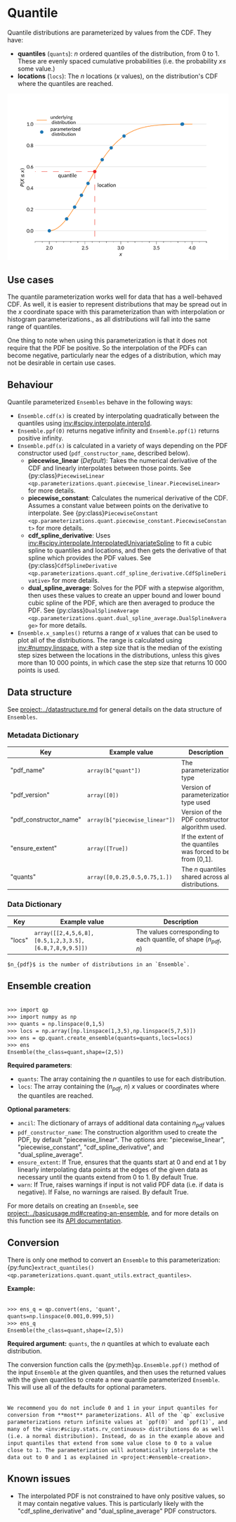 # Quantile

Quantile distributions are parameterized by values from the CDF. They have:

- **quantiles** (`quants`): $n$ ordered quantiles of the distribution, from 0 to 1. These are evenly spaced cumulative probabilities (i.e. the probability $x \leq$ some value.)
- **locations** (`locs`): The $n$ locations ($x$ values), on the distribution's CDF where the quantiles are reached.

![quant-example](../../assets/quant-rayleigh-example-annotated.svg)

## Use cases

The quantile parameterization works well for data that has a well-behaved CDF. As well, it is easier to represent distributions that may be spread out in the $x$ coordinate space with this parameterization than with interpolation or histogram parameterizations., as all distributions will fall into the same range of quantiles.

One thing to note when using this parameterization is that it does not require that the PDF be positive. So the interpolation of the PDFs can become negative, particularly near the edges of a distribution, which may not be desirable in certain use cases.

## Behaviour

Quantile parameterized `Ensembles` behave in the following ways:

- `Ensemble.cdf(x)` is created by interpolating quadratically between the quantiles using <inv:#scipy.interpolate.interp1d>.
- `Ensemble.ppf(0)` returns negative infinity and `Ensemble.ppf(1)` returns positive infinity.
- `Ensemble.pdf(x)` is calculated in a variety of ways depending on the PDF constructor used (`pdf_constructor_name`, described below).
  - **piecewise_linear** (_Default_): Takes the numerical derivative of the CDF and linearly interpolates between those points. See {py:class}`PiecewiseLinear <qp.parameterizations.quant.piecewise_linear.PiecewiseLinear>` for more details.
  - **piecewise_constant**: Calculates the numerical derivative of the CDF. Assumes a constant value between points on the derivative to interpolate. See {py:class}`PiecewiseConstant <qp.parameterizations.quant.piecewise_constant.PiecewiseConstant>` for more details.
  - **cdf_spline_derivative**: Uses <inv:#scipy.interpolate.InterpolatedUnivariateSpline> to fit a cubic spline to quantiles and locations, and then gets the derivative of that spline which provides the PDF values. See {py:class}`CdfSplineDerivative <qp.parameterizations.quant.cdf_spline_derivative.CdfSplineDerivative>` for more details.
  - **dual_spline_average**: Solves for the PDF with a stepwise algorithm, then uses these values to create an upper bound and lower bound cubic spline of the PDF, which are then averaged to produce the PDF. See {py:class}`DualSplineAverage <qp.parameterizations.quant.dual_spline_average.DualSplineAverage>` for more details.
- `Ensemble.x_samples()` returns a range of $x$ values that can be used to plot all of the distributions. The range is calculated using <inv:#numpy.linspace>, with a step size that is the median of the existing step sizes between the locations in the distributions, unless this gives more than 10 000 points, in which case the step size that returns 10 000 points is used.

## Data structure

See <project:../datastructure.md> for general details on the data structure of `Ensembles`.

### Metadata Dictionary

| Key                    | Example value                  | Description                                                 |
| ---------------------- | ------------------------------ | ----------------------------------------------------------- |
| "pdf_name"             | `array(b["quant"])`            | The parameterization type                                   |
| "pdf_version"          | `array([0])`                   | Version of parameterization type used                       |
| "pdf_constructor_name" | `array(b["piecewise_linear"])` | Version of the PDF constructor algorithm used.              |
| "ensure_extent"        | `array([True])`                | If the extent of the quantiles was forced to be from [0,1]. |
| "quants"               | `array([0,0.25,0.5,0.75,1.])`  | The $n$ quantiles shared across all distributions.          |

### Data Dictionary

| Key    | Example value                                          | Description                                                          |
| ------ | ------------------------------------------------------ | -------------------------------------------------------------------- |
| "locs" | `array([[2,4,5,6,8],[0.5,1,2,3,3.5],[6.8,7,8,9,9.5]])` | The values corresponding to each quantile, of shape ($n_{pdf}$, $n$) |

```{note}
$n_{pdf}$ is the number of distributions in an `Ensemble`.
```

## Ensemble creation

```{doctest}

>>> import qp
>>> import numpy as np
>>> quants = np.linspace(0,1,5)
>>> locs = np.array([np.linspace(1,3,5),np.linspace(5,7,5)])
>>> ens = qp.quant.create_ensemble(quants=quants,locs=locs)
>>> ens
Ensemble(the_class=quant,shape=(2,5))

```

**Required parameters**:

- `quants`: The array containing the $n$ quantiles to use for each distribution.
- `locs`: The array containing the ($n_{pdf}$, $n$) $x$ values or coordinates where the quantiles are reached.

**Optional parameters**:

- `ancil`: The dictionary of arrays of additional data containing $n_{pdf}$ values
- `pdf_constructor_name`: The construction algorithm used to create the PDF, by default "piecewise_linear". The options are: "piecewise_linear", "piecewise_constant", "cdf_spline_derivative", and "dual_spline_average".
- `ensure_extent`: If True, ensures that the quants start at 0 and end at 1 by linearly interpolating data points at the edges of the given data as necessary until the quants extend from 0 to 1. By default True.
- `warn`: If True, raises warnings if input is not valid PDF data (i.e. if data is negative). If False, no warnings are raised. By default True.

For more details on creating an `Ensemble`, see <project:../basicusage.md#creating-an-ensemble>, and for more details on this function see its [API documentation](#qp.quant_gen.create_ensemble).

## Conversion

There is only one method to convert an `Ensemble` to this parameterization: {py:func}`extract_quantiles() <qp.parameterizations.quant.quant_utils.extract_quantiles>`.

**Example:**

```{doctest}

>>> ens_q = qp.convert(ens, 'quant', quants=np.linspace(0.001,0.999,5))
>>> ens_q
Ensemble(the_class=quant,shape=(2,5))

```

**Required argument:** `quants`, the $n$ quantiles at which to evaluate each distribution.

The conversion function calls the {py:meth}`qp.Ensemble.ppf()` method of the input `Ensemble` at the given quantiles, and then uses the returned values with the given quantiles to create a new quantile parameterized `Ensemble`. This will use all of the defaults for optional parameters.

```{warning}

We recommend you do not include 0 and 1 in your input quantiles for conversion from **most** parameterizations. All of the `qp` exclusive parameterizations return infinite values at `ppf(0)` and `ppf(1)`, and many of the <inv:#scipy.stats.rv_continuous> distributions do as well (i.e. a normal distribution). Instead, do as in the example above and input quantiles that extend from some value close to 0 to a value close to 1. The parameterization will automatically interpolate the data out to 0 and 1 as explained in <project:#ensemble-creation>.

```

## Known issues

- The interpolated PDF is not constrained to have only positive values, so it may contain negative values. This is particularly likely with the "cdf_spline_derivative" and "dual_spline_average" PDF constructors.
